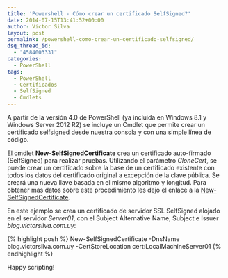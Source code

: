 ```yaml
---
title: 'Powershell - Cómo crear un certificado SelfSigned?'
date: 2014-07-15T13:41:52+00:00
author: Victor Silva
layout: post
permalink: /powershell-como-crear-un-certificado-selfsigned/
dsq_thread_id:
  - "4584003331"
categories:
  - PowerShell
tags:
  - PowerShell
  - Certificados
  - SelfSigned
  - Cmdlets
---
```

A partir de la versión 4.0 de PowerShell (ya incluida en Windows 8.1 y Windows Server 2012 R2) se incluye un Cmdlet que permite crear un certificado selfsigned desde nuestra consola y con una simple línea de código.

El cmdlet **New-SelfSignedCertificate** crea un certificado auto-firmado (SelfSigned) para realizar pruebas. Utilizando el parámetro *CloneCert*, se puede crear un certificado sobre la base de un certificado existente con todos los datos del certificado original a excepción de la clave pública. Se creará una nueva llave basada en el mismo algoritmo y longitud. Para obtener mas datos sobre este procedimiento les dejo el enlace a la [New-SelfSignedCertificate](href="http://technet.microsoft.com/en-us/library/hh848633.aspx).

En este ejemplo se crea un certificado de servidor SSL SelfSigned alojado en el servidor <em>Server01</em>, con el Subject Alternative Name, Subject e Issuer <em>blog.victorsilva.com.uy</em>:

{% highlight posh %}
New-SelfSignedCertificate -DnsName blog.victorsilva.com.uy -CertStoreLocation cert:LocalMachineServer01
{% endhighlight %}

Happy scripting!
